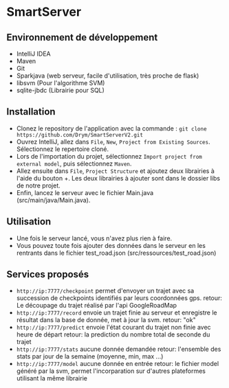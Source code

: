 # SmartServer

## Environnement de développement

- IntelliJ IDEA
- Maven
- Git
- Sparkjava (web serveur, facile d'utilisation, très proche de flask)
- libsvm (Pour l'algorithme SVM)
- sqlite-jbdc (Librairie pour SQL)

## Installation

- Clonez le repository de l'application avec la commande :
`git clone https://github.com/Drym/SmartServerV2.git`
- Ouvrez IntelliJ, allez dans `File`, `New`, `Project from Existing Sources`. Sélectionnez le repertoire cloné. 
- Lors de l'importation du projet, sélectionnez `Import project from external model`, puis sélectionnez `Maven`.
- Allez ensuite dans `File`, `Project Structure` et ajoutez deux librairies à l'aide du bouton +. Les deux librairies à ajouter sont dans le dossier libs de notre projet.
- Enfin, lancez le serveur avec le fichier Main.java (src/main/java/Main.java).

## Utilisation

- Une fois le serveur lancé, vous n'avez plus rien à faire.
- Vous pouvez toute fois ajouter des données dans le serveur en les rentrants dans le fichier test_road.json (src/ressources/test_road.json)

## Services proposés

- `http://ip:7777/checkpoint` permet d'envoyer un trajet avec sa succession de checkpoints identifiés par leurs coordonnées gps.
  retour: Le découpage du trajet réalisé par l'api GoogleRoadMap
- `http://ip:7777/record` envoie un trajet finie au serveur et enregistre le résultat dans la base de donnée, met à jour la svm.
  retour: "ok"
- `http://ip:7777/predict` envoie l'état courant du trajet non finie avec heure de départ
  retour: la prediction du nombre total de seconde du trajet
- `http://ip:7777/stats` aucune donnée demandée
  retour: l'ensemble des stats par jour de la semaine (moyenne, min, max ...)
- `http://ip:7777/model` aucune donnée en entrée
  retour: le fichier model généré par la svm, permet l'incorparation sur d'autres plateformes utilisant la même librairie
